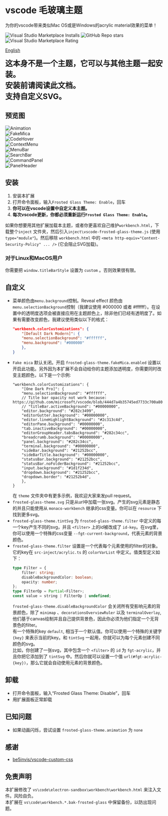 # vscode 毛玻璃主题
为你的vscode带来类似Mac OS或是Windows的acrylic material效果的菜单！

![Visual Studio Marketplace Installs](https://img.shields.io/visual-studio-marketplace/i/RichardLuo.frosted-glass-theme?style=for-the-badge)
![GitHub Repo stars](https://img.shields.io/github/stars/RichardLuo0/vscode-frosted-glass-theme?style=for-the-badge)
![Visual Studio Marketplace Rating](https://img.shields.io/visual-studio-marketplace/r/RichardLuo.frosted-glass-theme?style=for-the-badge)

[English](README.md)

<span style="font-size: 24px;font-weight: bold">
这本身不是一个主题，它可以与其他主题一起安装。
<br>
安装前请阅读此文档。
<br>
支持自定义SVG。
</span>

## 预览图
![Animation](image/Animation.gif) \
![FakeMica](image/FakeMica.jpg) \
![CodeHover](image/CodeHover.jpg) \
![ContextMenu](image/ContextMenu.jpg) \
![MenuBar](image/MenuBar.jpg) \
![SearchBar](image/SearchBar.jpg) \
![CommandPanel](image/CommandPanel.jpg) \
![PanelHeader](image/PanelHeader.jpg)
## 安装
1. 安装本扩展
1. 打开命令面板，输入`Frosted Glass Theme: Enable`，回车
1. **你可以在vscode设置中自定义本主题。**
1. **每次vscode更新，你都必须重新运行`Frosted Glass Theme: Enable`。**

如果你想要用其他扩展加载本主题，或者你更喜欢自己维护`workbench.html`，下载整个`inject` 文件夹，然后引入`inject\vscode-frosted-glass-theme.js` (使用`type="module"`)。然后移除 `workbench.html` 中的 `<meta http-equiv="Content-Security-Policy" ... />` (它会阻止SVG加载)。
### 对于Linux和MacOS用户
你需要把 `window.titleBarStyle` 设置为 `custom` 。否则效果很有限。
## 自定义
* 菜单颜色由`menu.background`控制。Reveal effect 颜色由`menu.selectionBackground`控制（我建议使用 #000000 或者 #ffffff）。在设置中的透明度选项会被直接应用在主题颜色上，除非他们已经有透明度了。如果有需要改变颜色，我建议使用类似以下的格式：
    ```json
    "workbench.colorCustomizations": {
        "[Default Dark Modern]": {
        "menu.selectionBackground": "#ffffff",
        "menu.background": "#000000"
        },
    }
    ```
* `Fake mica` 默认关闭。开启 `frosted-glass-theme.fakeMica.enabled` 设置以开启此功能。另外因为本扩展不会自动给你的主题添加透明度，你需要同时改变主题颜色，以下是一个示例:
    ```jsonc
    "workbench.colorCustomizations": {
        "[One Dark Pro]": {
        "menu.selectionBackground": "#ffffff",
        // Title bar opacity not work because: https://github.com/microsoft/vscode/blob/444d7a4b35745ed7733c700a8008f55cd659eb1d/src/vs/workbench/browser/parts/titlebar/titlebarPart.ts#L682
        // "titleBar.activeBackground": "#00000000",  
        "editor.background": "#282c3499",
        "editorGutter.background": "#00000000",
        "editor.lineHighlightBackground": "#2c313c4d",
        "editorPane.background": "#00000000",
        "tab.inactiveBackground": "#00000000",
        "editorGroupHeader.tabsBackground": "#282c34cc",
        "breadcrumb.background": "#00000000",
        "panel.background": "#282c34cc",
        "terminal.background": "#00000000",
        "sideBar.background": "#21252bcc",
        "sideBarTitle.background": "#00000000",
        "statusBar.background": "#21252bcc",
        "statusBar.noFolderBackground": "#21252bcc",
        "input.background": "#1d1f234d",
        "dropdown.background": "#21252bcc",
        "dropdown.border": "#21252b4d",
        },
    }
    ```
    在 `theme` 文件夹中有更多示例，我欢迎大家来发pull request。
* `frosted-glass-theme.svg` 只是从url中加载一张svg。产生的svg元素是静态的并且只能使用从 `monaco-workbench` 继承的css变量。你可以在 `resource` 下找到更多svg。
* `frosted-glass-theme.tintSvg` 为 `frosted-glass-theme.filter` 中定义的每一个key产生不同的svg，并且 `<filter>` 上的id被改成了 `id-key`。在svg里，你可以使用一个特殊的css变量 `--fgt-current-background`，代表元素的背景颜色。
* `frosted-glass-theme.filter` 设置是一个代表每个元素使用的filter的对象。它的key在 `src-inject/acrylic.ts` 的 `colorVarList` 中定义。值类型定义如下：
    ```typescript
    type Filter = {
        filter: string;
        disableBackgroundColor: boolean;
        opacity: number;
    };
    type FilterOp = Partial<Filter>;
    const value = string | FilterOp | undefined;
    ```
    `frosted-glass-theme.disableBackgroundColor` 会关闭所有受影响元素的背景颜色，除了 `minimap` 、`decorationsOverviewRuler` 以及 `terminalOverlay`,他们基于canvas绘制并且自己提供背景色，因此你必须为他们指定一个无背景色的filter。\
    有一个特殊的key `default`, 相当于一个默认值。你可以使用一个特殊的关键字 `{key}` 来表示当前的key。和 `tintSvg` 一起用，你就可以为每个元素创建不同颜色的svg。\
    比如，你创建了一张svg，其中包含一个 `<filter>` 的 `id` 为 `fgt-acrylic`，并且你把它添加到了 `tintSvg` 中。然后你就可以设置一个值 `url(#fgt-acrylic-{key})`，那么它就会自动使用元素的背景颜色。
## 卸载
* 打开命令面板，输入“Frosted Glass Theme: Disable”，回车
* 用扩展面板正常卸载
## 已知问题
* 如果动画闪烁，尝试设置 `frosted-glass-theme.animation` 为 `none`
## 感谢
* [be5invis/vscode-custom-css](https://github.com/be5invis/vscode-custom-css)
## 免责声明
本扩展修改了 `vs\code\electron-sandbox\workbench\workbench.html` 来注入文件。风险自负。\
本扩展在 `vs\code\workbench.*.bak-frosted-glass` 中保留备份，以防出现问题。
